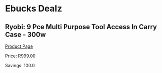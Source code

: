 
# Ebucks Dealz
## Ryobi: 9 Pce Multi Purpose Tool Access In Carry Case - 300w
[Product Page](https://www.ebucks.com/web/shop/productSelected.do?prodId=315090508&catId=717342768)

Price: R999.00

Savings: 100.0


	